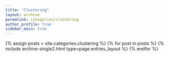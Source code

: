 ```yaml
---
title: "Clustering"
layout: archive
permalink: categories/clustering
author_profile: true
sidebar_main: true
---
```



{% assign posts = site.categories.clustering %}
{% for post in posts %} {% include archive-single2.html type=page.entries_layout %} {% endfor %}